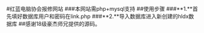 #红蓝电脑协会报修网站
###本网站需php+mysql支持
##使用步骤
###**1.**首先填好数据库用户和密码在link.php
###**2.**导入数据库进入新创建的hldx数据库
##感谢18级豪杰师兄提供的源码。

